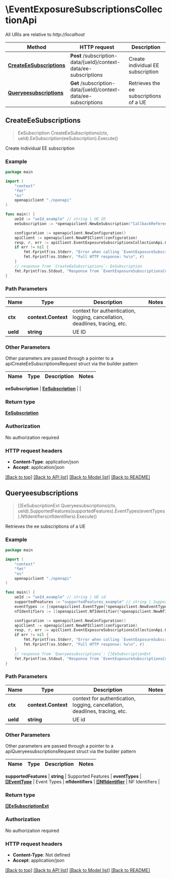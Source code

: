 # \EventExposureSubscriptionsCollectionApi

All URIs are relative to *http://localhost*

Method | HTTP request | Description
------------- | ------------- | -------------
[**CreateEeSubscriptions**](EventExposureSubscriptionsCollectionApi.md#CreateEeSubscriptions) | **Post** /subscription-data/{ueId}/context-data/ee-subscriptions | Create individual EE subscription
[**Queryeesubscriptions**](EventExposureSubscriptionsCollectionApi.md#Queryeesubscriptions) | **Get** /subscription-data/{ueId}/context-data/ee-subscriptions | Retrieves the ee subscriptions of a UE



## CreateEeSubscriptions

> EeSubscription CreateEeSubscriptions(ctx, ueId).EeSubscription(eeSubscription).Execute()

Create individual EE subscription

### Example

```go
package main

import (
    "context"
    "fmt"
    "os"
    openapiclient "./openapi"
)

func main() {
    ueId := "ueId_example" // string | UE ID
    eeSubscription := *openapiclient.NewEeSubscription("CallbackReference_example", map[string]MonitoringConfiguration{"key": *openapiclient.NewMonitoringConfiguration(*openapiclient.NewEventType())}) // EeSubscription | 

    configuration := openapiclient.NewConfiguration()
    apiClient := openapiclient.NewAPIClient(configuration)
    resp, r, err := apiClient.EventExposureSubscriptionsCollectionApi.CreateEeSubscriptions(context.Background(), ueId).EeSubscription(eeSubscription).Execute()
    if err != nil {
        fmt.Fprintf(os.Stderr, "Error when calling `EventExposureSubscriptionsCollectionApi.CreateEeSubscriptions``: %v\n", err)
        fmt.Fprintf(os.Stderr, "Full HTTP response: %v\n", r)
    }
    // response from `CreateEeSubscriptions`: EeSubscription
    fmt.Fprintf(os.Stdout, "Response from `EventExposureSubscriptionsCollectionApi.CreateEeSubscriptions`: %v\n", resp)
}
```

### Path Parameters


Name | Type | Description  | Notes
------------- | ------------- | ------------- | -------------
**ctx** | **context.Context** | context for authentication, logging, cancellation, deadlines, tracing, etc.
**ueId** | **string** | UE ID | 

### Other Parameters

Other parameters are passed through a pointer to a apiCreateEeSubscriptionsRequest struct via the builder pattern


Name | Type | Description  | Notes
------------- | ------------- | ------------- | -------------

 **eeSubscription** | [**EeSubscription**](EeSubscription.md) |  | 

### Return type

[**EeSubscription**](EeSubscription.md)

### Authorization

No authorization required

### HTTP request headers

- **Content-Type**: application/json
- **Accept**: application/json

[[Back to top]](#) [[Back to API list]](../README.md#documentation-for-api-endpoints)
[[Back to Model list]](../README.md#documentation-for-models)
[[Back to README]](../README.md)


## Queryeesubscriptions

> []EeSubscriptionExt Queryeesubscriptions(ctx, ueId).SupportedFeatures(supportedFeatures).EventTypes(eventTypes).NfIdentifiers(nfIdentifiers).Execute()

Retrieves the ee subscriptions of a UE

### Example

```go
package main

import (
    "context"
    "fmt"
    "os"
    openapiclient "./openapi"
)

func main() {
    ueId := "ueId_example" // string | UE id
    supportedFeatures := "supportedFeatures_example" // string | Supported Features (optional)
    eventTypes := []openapiclient.EventType{*openapiclient.NewEventType()} // []EventType | Event Types (optional)
    nfIdentifiers := []openapiclient.NfIdentifier{*openapiclient.NewNfIdentifier(*openapiclient.NewNFType())} // []NfIdentifier | NF Identifiers (optional)

    configuration := openapiclient.NewConfiguration()
    apiClient := openapiclient.NewAPIClient(configuration)
    resp, r, err := apiClient.EventExposureSubscriptionsCollectionApi.Queryeesubscriptions(context.Background(), ueId).SupportedFeatures(supportedFeatures).EventTypes(eventTypes).NfIdentifiers(nfIdentifiers).Execute()
    if err != nil {
        fmt.Fprintf(os.Stderr, "Error when calling `EventExposureSubscriptionsCollectionApi.Queryeesubscriptions``: %v\n", err)
        fmt.Fprintf(os.Stderr, "Full HTTP response: %v\n", r)
    }
    // response from `Queryeesubscriptions`: []EeSubscriptionExt
    fmt.Fprintf(os.Stdout, "Response from `EventExposureSubscriptionsCollectionApi.Queryeesubscriptions`: %v\n", resp)
}
```

### Path Parameters


Name | Type | Description  | Notes
------------- | ------------- | ------------- | -------------
**ctx** | **context.Context** | context for authentication, logging, cancellation, deadlines, tracing, etc.
**ueId** | **string** | UE id | 

### Other Parameters

Other parameters are passed through a pointer to a apiQueryeesubscriptionsRequest struct via the builder pattern


Name | Type | Description  | Notes
------------- | ------------- | ------------- | -------------

 **supportedFeatures** | **string** | Supported Features | 
 **eventTypes** | [**[]EventType**](EventType.md) | Event Types | 
 **nfIdentifiers** | [**[]NfIdentifier**](NfIdentifier.md) | NF Identifiers | 

### Return type

[**[]EeSubscriptionExt**](EeSubscriptionExt.md)

### Authorization

No authorization required

### HTTP request headers

- **Content-Type**: Not defined
- **Accept**: application/json

[[Back to top]](#) [[Back to API list]](../README.md#documentation-for-api-endpoints)
[[Back to Model list]](../README.md#documentation-for-models)
[[Back to README]](../README.md)

